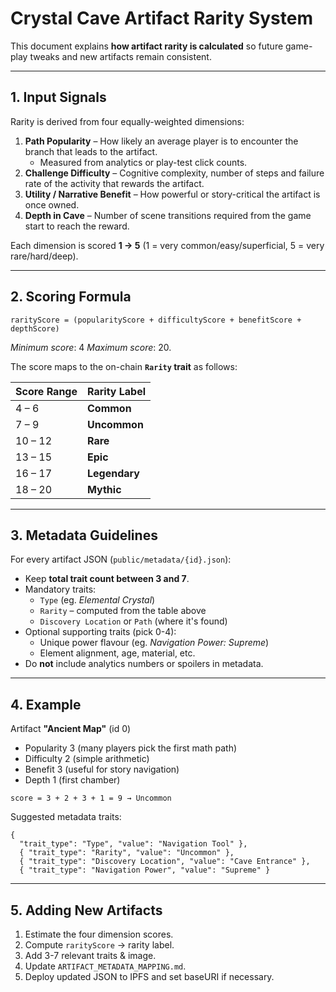 # Crystal Cave Artifact Rarity System

This document explains **how artifact rarity is calculated** so future game-play tweaks and new artifacts remain consistent.

---

## 1. Input Signals
Rarity is derived from four equally-weighted dimensions:

1. **Path Popularity** – How likely an average player is to encounter the branch that leads to the artifact.
   * Measured from analytics or play-test click counts.
2. **Challenge Difficulty** – Cognitive complexity, number of steps and failure rate of the activity that rewards the artifact.
3. **Utility / Narrative Benefit** – How powerful or story-critical the artifact is once owned.
4. **Depth in Cave** – Number of scene transitions required from the game start to reach the reward.

Each dimension is scored **1 → 5** (1 = very common/easy/superficial, 5 = very rare/hard/deep).

---

## 2. Scoring Formula
```
rarityScore = (popularityScore + difficultyScore + benefitScore + depthScore)
```
*Minimum score*: 4   *Maximum score*: 20.

The score maps to the on-chain **`Rarity` trait** as follows:

| Score Range | Rarity Label |
|-------------|--------------|
| 4 – 6       | **Common**   |
| 7 – 9       | **Uncommon** |
| 10 – 12     | **Rare**     |
| 13 – 15     | **Epic**     |
| 16 – 17     | **Legendary**|
| 18 – 20     | **Mythic**   |

---

## 3. Metadata Guidelines
For every artifact JSON (`public/metadata/{id}.json`):

* Keep **total trait count between 3 and 7**.
* Mandatory traits:
  * `Type`        (eg. *Elemental Crystal*)
  * `Rarity`      – computed from the table above
  * `Discovery Location` or `Path` (where it's found)
* Optional supporting traits (pick 0-4):
  * Unique power flavour (eg. *Navigation Power: Supreme*)
  * Element alignment, age, material, etc.
* Do **not** include analytics numbers or spoilers in metadata.

---

## 4. Example
Artifact **"Ancient Map"** (id 0)
* Popularity 3 (many players pick the first math path)
* Difficulty 2 (simple arithmetic)
* Benefit 3 (useful for story navigation)
* Depth 1 (first chamber)

```
score = 3 + 2 + 3 + 1 = 9 → Uncommon
```

Suggested metadata traits:
```
{
  "trait_type": "Type", "value": "Navigation Tool" },
  { "trait_type": "Rarity", "value": "Uncommon" },
  { "trait_type": "Discovery Location", "value": "Cave Entrance" },
  { "trait_type": "Navigation Power", "value": "Supreme" }
```

---

## 5. Adding New Artifacts
1. Estimate the four dimension scores.
2. Compute `rarityScore` → rarity label.
3. Add 3-7 relevant traits & image.
4. Update `ARTIFACT_METADATA_MAPPING.md`.
5. Deploy updated JSON to IPFS and set baseURI if necessary. 